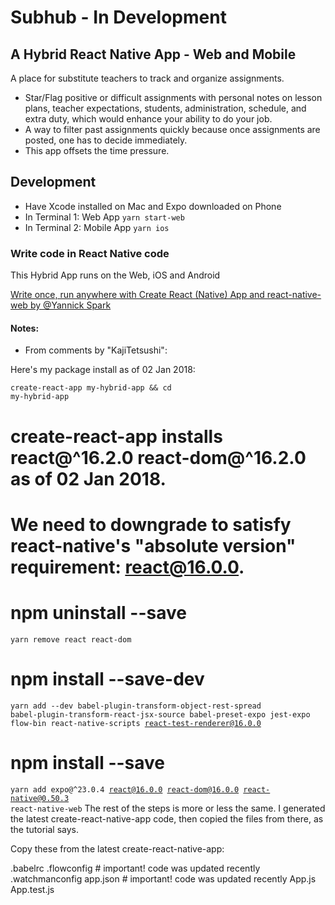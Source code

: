 # Subhub - In Development
## A Hybrid React Native App - Web and Mobile

A place for substitute teachers to track and organize assignments. 
* Star/Flag positive or difficult assignments with personal notes on lesson plans, teacher expectations, students, administration, schedule, and extra duty, which would enhance your ability to do your job. 
* A way to filter past assignments quickly because once assignments are posted, one has to decide immediately. 
* This app offsets the time pressure.

## Development
* Have Xcode installed on Mac and Expo downloaded on Phone
* In Terminal 1: Web App
<code>yarn start-web </code>
* In Terminal 2: Mobile App
<code>yarn ios</code>

### Write code in React Native code
This Hybrid App runs on the Web, iOS and Android

[Write once, run anywhere with Create React (Native) App and react-native-web by @Yannick Spark](https://sparkyspace.com/write-once-run-anywhere-with-create-react-native-app-and-react-native-web/#comment-3688417951)

#### Notes:
* From comments by "KajiTetsushi":

Here's my package install as of 02 Jan 2018:

<code>create-react-app my-hybrid-app && cd my-hybrid-app</code>

# create-react-app installs react@^16.2.0 react-dom@^16.2.0 as of 02 Jan 2018.
# We need to downgrade to satisfy react-native's "absolute version" requirement: react@16.0.0.
# npm uninstall --save
<code>yarn remove react react-dom</code>

# npm install --save-dev
<code>yarn add --dev babel-plugin-transform-object-rest-spread babel-plugin-transform-react-jsx-source babel-preset-expo jest-expo flow-bin react-native-scripts react-test-renderer@16.0.0</code>

# npm install --save
<code>yarn add expo@^23.0.4 react@16.0.0 react-dom@16.0.0 react-native@0.50.3 react-native-web</code>
The rest of the steps is more or less the same. I generated the latest create-react-native-app code, then copied the files from there, as the tutorial says.

Copy these from the latest create-react-native-app:

.babelrc
.flowconfig      # important! code was updated recently 
.watchmanconfig
app.json         # important! code was updated recently
App.js
App.test.js 
